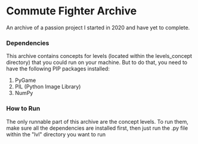 # Commute Fighter Archive
An archive of a passion project I started in 2020 and have yet to complete.

### Dependencies
This archive contains concepts for levels (located within the levels_concept directory) that you could run on your machine. But to do that, you need to have the following PIP packages installed:
1. PyGame
2. PIL (Python Image Library)
3. NumPy

### How to Run
The only runnable part of this archive are the concept levels. To run them, make sure all the dependencies are installed first, then just run the .py file within the "lvl" directory you want to run
